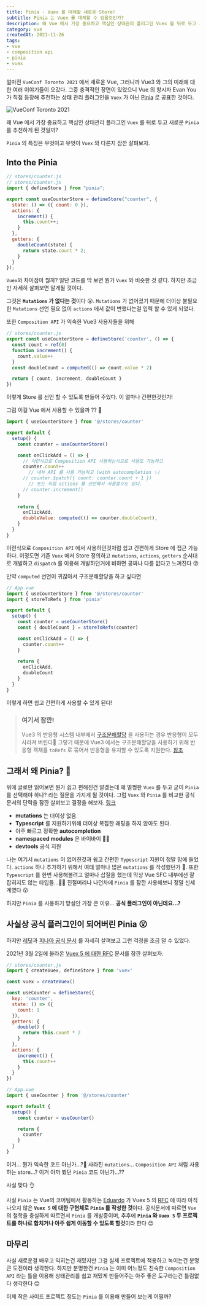```yaml
---
title: Pinia - Vuex 를 대체할 새로운 Store!
subtitle: Pinia 는 Vuex 를 대체할 수 있을것인가?
description: 왜 Vue 에서 가장 중요하고 핵심인 상태관리 플러그인 Vuex 를 뒤로 두고 새로운 Pinia 를 추천하게 된 것일까? Pinia 의 특징은 무엇이고 무엇이 Vuex 와 다른지 잠깐 살펴보자.
category: vue
createdAt: 2021-11-26
tags:
- vue
- composition api
- pinia
- vuex
---
```


얼마전 `VueConf Toronto 2021` 에서 새로운 Vue, 그러니까 Vue3 와 그의 미래에 대한 여러 이야기들이 오갔다. 그중 충격적인 장면이 있었으니 Vue 의 창시자 Evan You 가 직접 등장해 추천하는 상태 관리 플러그인을 `Vuex` 가 아닌 [Pinia](https://pinia.esm.dev/) 로 공표한 것이다.

![VueConf Toronto 2021](https://images.velog.io/images/eggplantiny/post/699066c8-f4c7-4cc3-9ad3-43bc3b89c5b4/KakaoTalk_20211125_225344889.webp)

왜 Vue 에서 가장 중요하고 핵심인 상태관리 플러그인 `Vuex` 를 뒤로 두고 새로운 `Pinia` 를 추천하게 된 것일까?

`Pinia` 의 특징은 무엇이고 무엇이 `Vuex` 와 다른지 잠깐 살펴보자.

## Into the Pinia
```js
// stores/counter.js
// stores/counter.js
import { defineStore } from "pinia";

export const useCounterStore = defineStore("counter", {
  state: () => ({ count: 0 }),
  actions: {
    increment() {
      this.count++;
    }
  },
  getters: {
    doubleCount(state) {
      return state.count * 2;
    }
  }
});
```
`Vuex`와 차이점이 뭘까? 일단 코드를 딱 보면 뭔가 `Vuex` 와 비슷한 것 같다.
하지만 조금만 자세히 살펴보면 알게될 것이다.

그것은 **`Mutations` 가 없다는 것**이다 😮. `Mutations` 가 없어졌기 때문에
더이상 불필요한 `Mutations` 선언 필요 없이  `actions` 에서 값이 변했다는걸 입력 할 수 있게 되었다.

또한 `Composition API` 가 익숙한 Vue3 사용자들을 위해
```js
// stores/counter.js
export const useCounterStore = defineStore('counter', () => {
  const count = ref(0)
  function increment() {
    count.value++
  }
  const doubleCount = computed(() => count.value * 2)

  return { count, increment, doubleCount }
})
```

이렇게 Store 를 선언 할 수 있도록 만들어 주었다. 이 얼마나 간편한것인가!

그럼 이걸 Vue 에서 사용할 수 있을까 ?? 🤔

```js
import { useCounterStore } from '@/stores/counter'

export default {
  setup() {
    const counter = useCounterStore()

    const onClickAdd = () => {
      // 이런식으로 Composition API 사용하는식으로 사용도 가능하고
      counter.count++
      	// 내부 API 를 사용 가능하고 (with autocompletion ✨)
      // counter.$patch({ count: counter.count + 1 })
      	// 또는 직접 actions 를 선언해서 사용할수도 있다.
      // counter.increment()
    }
    
    return {
      onClickAdd,
      doubleValue: computed(() => counter.doubleCount),
    }
  }
}
```

이런식으로 `Composition API` 에서 사용하던것처럼 쉽고 간편하게 Store 에 접근 가능하다. 이정도면 기존 `Vuex` 에서 Store 정의하고 `mutations`, `actions`, `getters` 순서대로 개발하고 `dispatch` 를 이용해 개발하던거에 비하면 공짜나 다름 없다고 느껴진다 😮

만약 `computed` 선언이 귀찮아서 구조분해할당을 하고 싶다면

```js
// App.vue
import { useCounterStore } from '@/stores/counter'
import { storeToRefs } from 'pinia'

export default {
  setup() {
    const counter = useCounterStore()
    const { doubleCount } = storeToRefs(counter)

    const onClickAdd = () => {
      counter.count++
    }
    
    return {
      onClickAdd,
      doubleCount
    }
  }
}
```
이렇게 하면 쉽고 간편하게 사용할 수 있게 된다!
> ### 여기서 잠깐!
> 
>Vue3 의 반응형 시스템 내부에서 [구조분해할당](https://developer.mozilla.org/ko/docs/Web/JavaScript/Reference/Operators/Destructuring_assignment) 을 사용하는 경우 반응형이 모두 사라져 버린다🥲 그렇기 때문에 Vue3 에서는 구조분해할당을 사용하기 위해 반응형 객채를 `toRefs` 로 묶어서 반응형을 유지할 수 있도록 지원한다.
> [참조](https://v3.ko.vuejs.org/guide/reactivity-fundamentals.html#%E1%84%87%E1%85%A1%E1%86%AB%E1%84%8B%E1%85%B3%E1%86%BC%E1%84%92%E1%85%A7%E1%86%BC-%E1%84%89%E1%85%A1%E1%86%BC%E1%84%90%E1%85%A2-%E1%84%80%E1%85%AE%E1%84%8C%E1%85%A9-%E1%84%87%E1%85%AE%E1%86%AB%E1%84%92%E1%85%A2%E1%84%92%E1%85%A1%E1%84%80%E1%85%B5-destructuring)

## 그래서 왜 Pinia? 🤔
위에 글로만 읽어보면 뭔가 쉽고 편해진건 알겠는데 왜 멀쩡한 `Vuex` 를 두고 굳이 `Pinia` 를 선택해야 하나? 라는 질문을 가지게 될 것이다. 그럼 `Vuex` 와 `Pinia` 를 비교한 공식문서의 단락을 잠깐 살펴보고 결정을 해보자. [링크](https://pinia.esm.dev/introduction.html#comparison-with-vuex-3-x-4-x)

- **mutations** 는 더이상 없음.
- **Typescript** 를 지원하기위해 더이상 복잡한 래핑을 하지 않아도 된다.
- 아주 빠르고 정확한 **autocompletion**
- **namespaced modules** 은 바이바이 🙋‍♂️
- **devtools** 공식 지원

나는 여기서 `mutations` 이 없어진것과 쉽고 간편한 `Typescript` 지원이 정말 맘에 들었다. `actions` 하나 추가하기 위해서 여태 얼마나 많은 `mutations` 를 작성했던가 🥲. 또한 `Typescript` 를 한번 사용해볼려고 얼마나 삽질을 했는데 막상 Vue SFC 내부에선 잘 잡히지도 않는 타입들...🤦‍♂️ 진절머리나 나던차에 `Pinia` 를 잠깐 사용해보니 정말 신세계였다 😮

하지만 `Pinia` 를 사용하기 망설인 가장 큰 이유...
**공식 플러그인이 아닌데요...?**

## 사실상 공식 플러그인이 되어버린 Pinia 😮
하지만 [레딧](https://www.reddit.com/r/vuejs/comments/ni3wqh/pinia_an_alternative_vuejs_store/)과 [피나아 공식 문서](https://pinia.esm.dev/introduction.html#comparison-with-vuex) 를 자세히 살펴보고 그런 걱정을 조금 덜 수 있었다.

2021년 3월 2일에 올라온 [Vuex 5 에 대한 RFC](https://github.com/kiaking/rfcs/blob/vuex-5/active-rfcs/0000-vuex-5.md) 문서를 잠깐 살펴보자.

```js
// stores/counter.js
import { createVuex, defineStore } from 'vuex'

const vuex = createVuex()

const useCounter = defineStore({
  key: 'counter',
  state: () => ({
    count: 1
  }),
  getters: {
    double() {
      return this.count * 2
    }
  },
  actions: {
    increment() {
      this.count++
    }
  }
})
```

```js
// App.vue
import { useCounter } from '@/stores/counter'

export default {
  setup() {
    const counter = useCounter()

    return {
      counter
    }
  }
}
```
이거... 뭔가 익숙한 코드 아닌가...?🤔
사라진 `mutations`... `Composition API` 처럼 사용하는 store...? 이거 아까 봤던 `Pinia` 코드 아닌가...??

사실 맞다 👌

사실 `Pinia` 는 Vue의 코어팀에서 활동하는 [Eduardo](https://github.com/posva) 가 
Vuex 5 의 [RFC](https://github.com/kiaking/rfcs/blob/vuex-5/active-rfcs/0000-vuex-5.md) 에 따라 
아직 나오지 않은 **`Vuex 5` 에 대한 구현체로 `Pinia` 를 작성한 것**이다. 
공식문서에 따르면 `Vue` 의 철학을 충실하게 따르면서 `Pinia` 를 개발중이며, 추후에 **`Pinia` 와 `Vuex 5` 두 프로젝트를 하나로 합치거나 아주 쉽게 이동할 수 있도록 할것**이라 한다 😍

## 마무리
사실 새로운걸 배우고 익히는건 재밌지만 그걸 실제 프로젝트에 적용하고 녹이는건 분명 큰 도전이라 생각한다. 하지만 분명한건 `Pinia` 는 이미 어느정도 친숙한 `Composition API` 라는 틀을 이용해 상태관리를 쉽고 재밌게 만들어주는 아주 좋은 도구라는건 틀림없다 생각한다 😊

이제 작은 사이드 프로젝트 정도는 `Pinia` 를 이용해 만들어 보는게 어떨까?
